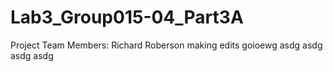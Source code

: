 # Lab3_Group015-04_Part3A
Project Team Members:
Richard Roberson
making edits
goioewg
asdg
asdg
asdg
asdg
